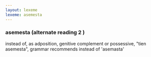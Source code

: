 ```yaml
---
layout: lexeme
lexeme: asemesta
---
```


###  asemesta  (alternate reading 2 )

instead of, as adposition, genitive complement or possessive, "tien asemesta", grammar recommends instead of 'asemasta'


